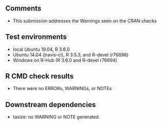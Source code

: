 ## Comments

- This submission addresses the Warnings seen on the CRAN checks

## Test environments

- local Ubuntu 19.04, R 3.6.0
- Ubuntu 14.04 (travis-ci), R 3.5.3, and R-devel (r76698)
- Windows on R-Hub (R 3.6.0 and R-devel r76694)

## R CMD check results

- There were no ERRORs, WARNINGs, or NOTEs

## Downstream dependencies

* taxize: no WARNING or NOTE generated.

